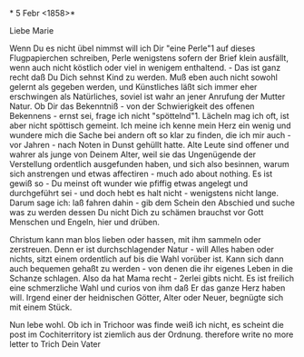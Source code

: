  <Palgh>* 5 Febr <1858>*

Liebe Marie

Wenn Du es nicht übel nimmst will ich Dir "eine Perle"1 auf dieses Flugpapierchen schreiben, Perle wenigstens sofern der Brief klein ausfällt, wenn auch nicht köstlich oder viel in wenigem enthaltend. - Das ist ganz recht daß Du Dich sehnst Kind zu werden. Muß eben auch nicht sowohl gelernt als gegeben werden, und Künstliches läßt sich immer eher erschwingen als Natürliches, soviel ist wahr an jener Anrufung der Mutter Natur. Ob Dir das Bekenntniß - von der Schwierigkeit des offenen Bekennens - ernst sei, frage ich nicht "spöttelnd"1. Lächeln mag ich oft, ist aber nicht spöttisch gemeint. Ich meine ich kenne mein Herz ein wenig und wundere mich die Sache bei andern oft so klar zu finden, die ich mir auch - vor Jahren - nach Noten in Dunst gehüllt hatte. Alte Leute sind offener und wahrer als junge von Deinem Alter, weil sie das Ungenügende der Verstellung ordentlich ausgefunden haben, und sich also besinnen, warum sich anstrengen und etwas affectiren - much ado about nothing. Es ist gewiß so - Du meinst oft wunder wie pfiffig etwas angelegt und durchgeführt sei - und doch hebt es halt nicht - wenigstens nicht lange. Darum sage ich: laß fahren dahin - gib dem Schein den Abschied und suche was zu werden dessen Du nicht Dich zu schämen brauchst vor Gott Menschen und Engeln, hier und drüben.

Christum kann man blos lieben oder hassen, mit ihm sammeln oder zerstreuen. Denn er ist durchschlagender Natur - will Alles haben oder nichts, sitzt einem ordentlich auf bis die Wahl vorüber ist. Kann sich dann auch bequemen gehaßt zu werden - von denen die ihr eigenes Leben in die Schanze schlagen. Also da hat Mama recht - 2erlei gibts nicht. Es ist freilich eine schmerzliche Wahl und curios von ihm daß Er das ganze Herz haben will. Irgend einer der heidnischen Götter, Alter oder Neuer, begnügte sich mit einem Stück.

Nun lebe wohl. Ob ich in Trichoor was finde weiß ich nicht, es scheint die post im Cochiterritory ist ziemlich aus der Ordnung. therefore write no more letter to Trich
 Dein Vater

